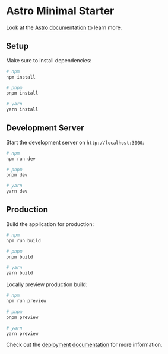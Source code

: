 # Astro Minimal Starter

Look at the [Astro documentation](https://docs.astro.build) to learn more.

## Setup

Make sure to install dependencies:

```bash
# npm
npm install

# pnpm
pnpm install

# yarn
yarn install
```

## Development Server

Start the development server on `http://localhost:3000`:

```bash
# npm
npm run dev

# pnpm
pnpm dev

# yarn
yarn dev
```

## Production

Build the application for production:

```bash
# npm
npm run build

# pnpm
pnpm build

# yarn
yarn build
```

Locally preview production build:

```bash
# npm
npm run preview

# pnpm
pnpm preview

# yarn
yarn preview
```

Check out the [deployment documentation](https://docs.astro.build/en/guides/deploy) for more information.
